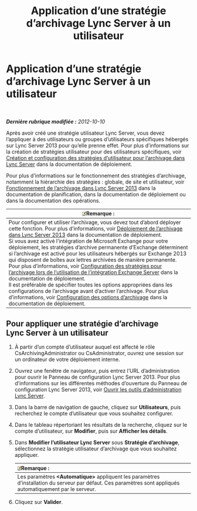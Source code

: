 ﻿---
title: Application d’une stratégie d’archivage Lync Server à un utilisateur
TOCTitle: Application d’une stratégie d’archivage Lync Server à un utilisateur
ms:assetid: a23e4876-aa8d-4f49-a3bd-3696616e8290
ms:mtpsurl: https://technet.microsoft.com/fr-fr/library/JJ205143(v=OCS.15)
ms:contentKeyID: 49298369
ms.date: 05/20/2016
mtps_version: v=OCS.15
ms.translationtype: HT
---

# Application d’une stratégie d’archivage Lync Server à un utilisateur

 

_**Dernière rubrique modifiée :** 2012-10-10_

Après avoir créé une stratégie utilisateur Lync Server, vous devez l’appliquer à des utilisateurs ou groupes d’utilisateurs spécifiques hébergés sur Lync Server 2013 pour qu’elle prenne effet. Pour plus d’informations sur la création de stratégies utilisateur pour des utilisateurs spécifiques, voir [Création et configuration des stratégies d’utilisateur pour l’archivage dans Lync Server](lync-server-2013-creating-and-configuring-user-policies-for-archiving-in-lync-server.md) dans la documentation de déploiement.

Pour plus d’informations sur le fonctionnement des stratégies d’archivage, notamment la hiérarchie des stratégies : globale, de site et utilisateur, voir [Fonctionnement de l’archivage dans Lync Server 2013](lync-server-2013-how-archiving-works.md) dans la documentation de planification, dans la documentation de déploiement ou dans la documentation des opérations.

<table>
<thead>
<tr class="header">
<th><img src="images/Gg398920.note(OCS.15).gif" title="note" alt="note" />Remarque :</th>
</tr>
</thead>
<tbody>
<tr class="odd">
<td>Pour configurer et utiliser l’archivage, vous devez tout d’abord déployer cette fonction. Pour plus d’informations, voir <a href="lync-server-2013-deploying-archiving.md">Déploiement de l’archivage dans Lync Server 2013</a> dans la documentation de déploiement.<br />
Si vous avez activé l’intégration de Microsoft Exchange pour votre déploiement, les stratégies d’archive permanente d’Exchange déterminent si l’archivage est activé pour les utilisateurs hébergés sur Exchange 2013 qui disposent de boîtes aux lettres archivées de manière permanente. Pour plus d’informations, voir <a href="lync-server-2013-setting-up-policies-for-archiving-when-using-exchange-server-integration.md">Configuration des stratégies pour l’archivage lors de l’utilisation de l’intégration Exchange Server</a> dans la documentation de déploiement.<br />
Il est préférable de spécifier toutes les options appropriées dans les configurations de l’archivage avant d’activer l’archivage. Pour plus d’informations, voir <a href="lync-server-2013-configuring-archiving-options.md">Configuration des options d’archivage</a> dans la documentation de déploiement.</td>
</tr>
</tbody>
</table>


## Pour appliquer une stratégie d’archivage Lync Server à un utilisateur

1.  À partir d’un compte d’utilisateur auquel est affecté le rôle CsArchivingAdministrator ou CsAdministrator, ouvrez une session sur un ordinateur de votre déploiement interne.

2.  Ouvrez une fenêtre de navigateur, puis entrez l’URL d’administration pour ouvrir le Panneau de configuration Lync Server 2013. Pour plus d’informations sur les différentes méthodes d’ouverture du Panneau de configuration Lync Server 2013, voir [Ouvrir les outils d’administration Lync Server](lync-server-2013-open-lync-server-administrative-tools.md).

3.  Dans la barre de navigation de gauche, cliquez sur **Utilisateurs**, puis recherchez le compte d’utilisateur que vous souhaitez configurer.

4.  Dans le tableau répertoriant les résultats de la recherche, cliquez sur le compte d’utilisateur, sur **Modifier**, puis sur **Afficher les détails**.

5.  Dans **Modifier l’utilisateur Lync Server** sous **Stratégie d’archivage**, sélectionnez la stratégie utilisateur d’archivage que vous souhaitez appliquer.
    
    <table>
    <thead>
    <tr class="header">
    <th><img src="images/Gg398920.note(OCS.15).gif" title="note" alt="note" />Remarque :</th>
    </tr>
    </thead>
    <tbody>
    <tr class="odd">
    <td>Les paramètres <strong>&lt;Automatique&gt;</strong> appliquent les paramètres d’installation du serveur par défaut. Ces paramètres sont appliqués automatiquement par le serveur.</td>
    </tr>
    </tbody>
    </table>


6.  Cliquez sur **Valider**.

